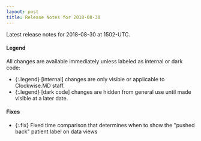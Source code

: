 ```yaml
---
layout: post
title: Release Notes for 2018-08-30
---
```


Latest release notes for 2018-08-30 at 1502-UTC.

<div class='legend' markdown='1'>

#### Legend

All changes are available immediately unless labeled as internal or dark code:

- {:.legend} [internal] changes are only visible or applicable to Clockwise.MD staff.
- {:.legend} [dark code] changes are hidden from general use until made visible at a later date.

</div>


<div class='fixes' markdown='1'>

#### Fixes

- {:.fix} Fixed time comparison that determines when to show the "pushed back" patient label on data views

</div>
